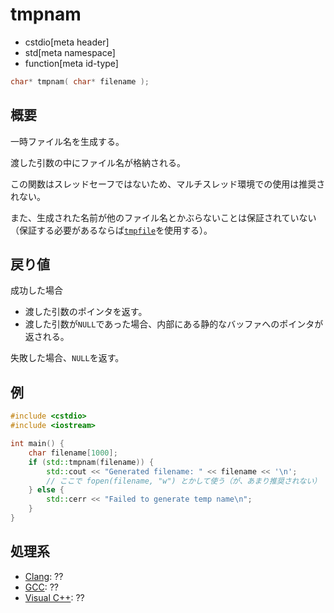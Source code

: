 # tmpnam
* cstdio[meta header]
* std[meta namespace]
* function[meta id-type]

```cpp
char* tmpnam( char* filename );
```

## 概要
一時ファイル名を生成する。

渡した引数の中にファイル名が格納される。

この関数はスレッドセーフではないため、マルチスレッド環境での使用は推奨されない。

また、生成された名前が他のファイル名とかぶらないことは保証されていない（保証する必要があるならば[`tmpfile`](/reference/cstdio/tmpfile.md)を使用する）。

## 戻り値
成功した場合
- 渡した引数のポインタを返す。
- 渡した引数が`NULL`であった場合、内部にある静的なバッファへのポインタが返される。

失敗した場合、`NULL`を返す。

## 例
```cpp example
#include <cstdio>
#include <iostream>

int main() {
    char filename[1000];
    if (std::tmpnam(filename)) {
        std::cout << "Generated filename: " << filename << '\n';
        // ここで fopen(filename, "w") とかして使う（が、あまり推奨されない）
    } else {
        std::cerr << "Failed to generate temp name\n";
    }
}
```

## 処理系

- [Clang](/implementation.md#clang): ??
- [GCC](/implementation.md#gcc): ??
- [Visual C++](/implementation.md#visual_cpp): ??

